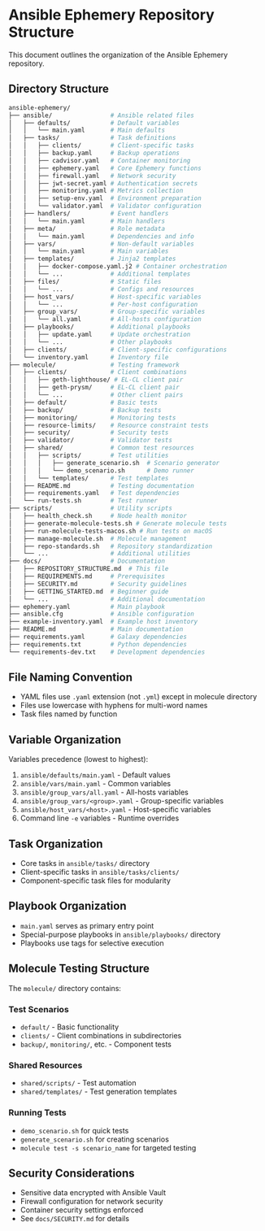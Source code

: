 # Ansible Ephemery Repository Structure

This document outlines the organization of the Ansible Ephemery repository.

## Directory Structure

```bash
ansible-ephemery/
├── ansible/                # Ansible related files
│   ├── defaults/           # Default variables
│   │   └── main.yaml       # Main defaults
│   ├── tasks/              # Task definitions
│   │   ├── clients/        # Client-specific tasks
│   │   ├── backup.yaml     # Backup operations
│   │   ├── cadvisor.yaml   # Container monitoring
│   │   ├── ephemery.yaml   # Core Ephemery functions
│   │   ├── firewall.yaml   # Network security
│   │   ├── jwt-secret.yaml # Authentication secrets
│   │   ├── monitoring.yaml # Metrics collection
│   │   ├── setup-env.yaml  # Environment preparation
│   │   └── validator.yaml  # Validator configuration
│   ├── handlers/           # Event handlers
│   │   └── main.yaml       # Main handlers
│   ├── meta/               # Role metadata
│   │   └── main.yaml       # Dependencies and info
│   ├── vars/               # Non-default variables
│   │   └── main.yaml       # Main variables
│   ├── templates/          # Jinja2 templates
│   │   ├── docker-compose.yaml.j2 # Container orchestration
│   │   └── ...             # Additional templates
│   ├── files/              # Static files
│   │   └── ...             # Configs and resources
│   ├── host_vars/          # Host-specific variables
│   │   └── ...             # Per-host configuration
│   ├── group_vars/         # Group-specific variables
│   │   └── all.yaml        # All-hosts configuration
│   ├── playbooks/          # Additional playbooks
│   │   ├── update.yaml     # Update orchestration
│   │   └── ...             # Other playbooks
│   ├── clients/            # Client-specific configurations
│   └── inventory.yaml      # Inventory file
├── molecule/               # Testing framework
│   ├── clients/            # Client combinations
│   │   ├── geth-lighthouse/ # EL-CL client pair
│   │   ├── geth-prysm/     # EL-CL client pair
│   │   └── ...             # Other client pairs
│   ├── default/            # Basic tests
│   ├── backup/             # Backup tests
│   ├── monitoring/         # Monitoring tests
│   ├── resource-limits/    # Resource constraint tests
│   ├── security/           # Security tests
│   ├── validator/          # Validator tests
│   ├── shared/             # Common test resources
│   │   ├── scripts/        # Test utilities
│   │   │   ├── generate_scenario.sh  # Scenario generator
│   │   │   └── demo_scenario.sh      # Demo runner
│   │   └── templates/      # Test templates
│   ├── README.md           # Testing documentation
│   ├── requirements.yaml   # Test dependencies
│   └── run-tests.sh        # Test runner
├── scripts/                # Utility scripts
│   ├── health_check.sh     # Node health monitor
│   ├── generate-molecule-tests.sh # Generate molecule tests
│   ├── run-molecule-tests-macos.sh # Run tests on macOS
│   ├── manage-molecule.sh  # Molecule management
│   ├── repo-standards.sh   # Repository standardization
│   └── ...                 # Additional utilities
├── docs/                   # Documentation
│   ├── REPOSITORY_STRUCTURE.md  # This file
│   ├── REQUIREMENTS.md     # Prerequisites
│   ├── SECURITY.md         # Security guidelines
│   ├── GETTING_STARTED.md  # Beginner guide
│   └── ...                 # Additional documentation
├── ephemery.yaml           # Main playbook
├── ansible.cfg             # Ansible configuration
├── example-inventory.yaml  # Example host inventory
├── README.md               # Main documentation
├── requirements.yaml       # Galaxy dependencies
├── requirements.txt        # Python dependencies
└── requirements-dev.txt    # Development dependencies
```

## File Naming Convention

- YAML files use `.yaml` extension (not `.yml`) except in molecule directory
- Files use lowercase with hyphens for multi-word names
- Task files named by function

## Variable Organization

Variables precedence (lowest to highest):

1. `ansible/defaults/main.yaml` - Default values
2. `ansible/vars/main.yaml` - Common variables
3. `ansible/group_vars/all.yaml` - All-hosts variables
4. `ansible/group_vars/<group>.yaml` - Group-specific variables
5. `ansible/host_vars/<host>.yaml` - Host-specific variables
6. Command line `-e` variables - Runtime overrides

## Task Organization

- Core tasks in `ansible/tasks/` directory
- Client-specific tasks in `ansible/tasks/clients/`
- Component-specific task files for modularity

## Playbook Organization

- `main.yaml` serves as primary entry point
- Special-purpose playbooks in `ansible/playbooks/` directory
- Playbooks use tags for selective execution

## Molecule Testing Structure

The `molecule/` directory contains:

### Test Scenarios

- `default/` - Basic functionality
- `clients/` - Client combinations in subdirectories
- `backup/`, `monitoring/`, etc. - Component tests

### Shared Resources

- `shared/scripts/` - Test automation
- `shared/templates/` - Test generation templates

### Running Tests

- `demo_scenario.sh` for quick tests
- `generate_scenario.sh` for creating scenarios
- `molecule test -s scenario_name` for targeted testing

## Security Considerations

- Sensitive data encrypted with Ansible Vault
- Firewall configuration for network security
- Container security settings enforced
- See `docs/SECURITY.md` for details
